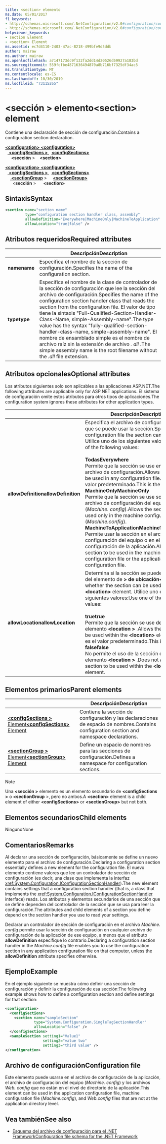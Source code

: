 ```yaml
---
title: <section> elemento
ms.date: 05/01/2017
f1_keywords:
- http://schemas.microsoft.com/.NetConfiguration/v2.0#configuration/configSections/section
- http://schemas.microsoft.com/.NetConfiguration/v2.0#configuration/configSections/sectionGroup/section
helpviewer_keywords:
- section Element
- <section> Element
ms.assetid: ec7d4110-2403-47ac-8218-499bfe9d5ddb
author: mairaw
ms.author: mairaw
ms.openlocfilehash: a7147173dc9f132fa2dd14d20526d59927a183bd
ms.sourcegitcommit: 559fcfbe4871636494870a8b716bf7325df34ac5
ms.translationtype: MT
ms.contentlocale: es-ES
ms.lasthandoff: 10/30/2019
ms.locfileid: "73115265"
---
```

# <a name="section-element"></a><span data-ttu-id="1c9da-102">\<sección > elemento</span><span class="sxs-lookup"><span data-stu-id="1c9da-102">\<section> element</span></span>

<span data-ttu-id="1c9da-103">Contiene una declaración de sección de configuración.</span><span class="sxs-lookup"><span data-stu-id="1c9da-103">Contains a configuration section declaration.</span></span>

<span data-ttu-id="1c9da-104">[ **\<configuration>** ](configuration-element.md) </span><span class="sxs-lookup"><span data-stu-id="1c9da-104">[**\<configuration>**](configuration-element.md) </span></span>  
<span data-ttu-id="1c9da-105">&nbsp;&nbsp;[ **\<configSections >** ](configsections-element-for-configuration.md) </span><span class="sxs-lookup"><span data-stu-id="1c9da-105">&nbsp;&nbsp;[**\<configSections>**](configsections-element-for-configuration.md) </span></span>  
<span data-ttu-id="1c9da-106">&nbsp;&nbsp;&nbsp;&nbsp; **\<sección** ></span><span class="sxs-lookup"><span data-stu-id="1c9da-106">&nbsp;&nbsp;&nbsp;&nbsp;**\<section>**</span></span>

<span data-ttu-id="1c9da-107">[ **\<configuration>** ](configuration-element.md) </span><span class="sxs-lookup"><span data-stu-id="1c9da-107">[**\<configuration>**](configuration-element.md) </span></span>  
<span data-ttu-id="1c9da-108">&nbsp;&nbsp;[ **\<configSections >** ](configsections-element-for-configuration.md) </span><span class="sxs-lookup"><span data-stu-id="1c9da-108">&nbsp;&nbsp;[**\<configSections>**](configsections-element-for-configuration.md) </span></span>  
<span data-ttu-id="1c9da-109">&nbsp;&nbsp;&nbsp;&nbsp;[ **\<sectionGroup**](sectiongroup-element-for-configsections.md) > </span><span class="sxs-lookup"><span data-stu-id="1c9da-109">&nbsp;&nbsp;&nbsp;&nbsp;[**\<sectionGroup>**](sectiongroup-element-for-configsections.md) </span></span>  
<span data-ttu-id="1c9da-110">&nbsp;&nbsp;&nbsp;&nbsp;&nbsp;&nbsp;\<**sección** ></span><span class="sxs-lookup"><span data-stu-id="1c9da-110">&nbsp;&nbsp;&nbsp;&nbsp;&nbsp;&nbsp;**\<section>**</span></span>

## <a name="syntax"></a><span data-ttu-id="1c9da-111">Sintaxis</span><span class="sxs-lookup"><span data-stu-id="1c9da-111">Syntax</span></span>

```xml
<section name="section name"
         type="configuration section handler class, assembly"
         allowDefinition="Everywhere|MachineOnly|MachineToApplication" 
         allowLocation="true|false" />
```

## <a name="required-attributes"></a><span data-ttu-id="1c9da-112">Atributos requeridos</span><span class="sxs-lookup"><span data-stu-id="1c9da-112">Required attributes</span></span>

|           | <span data-ttu-id="1c9da-113">Descripción</span><span class="sxs-lookup"><span data-stu-id="1c9da-113">Description</span></span> |
| --------- | ----------- |
| <span data-ttu-id="1c9da-114">**name**</span><span class="sxs-lookup"><span data-stu-id="1c9da-114">**name**</span></span>  | <span data-ttu-id="1c9da-115">Especifica el nombre de la sección de configuración.</span><span class="sxs-lookup"><span data-stu-id="1c9da-115">Specifies the name of the configuration section.</span></span> |
| <span data-ttu-id="1c9da-116">**type**</span><span class="sxs-lookup"><span data-stu-id="1c9da-116">**type**</span></span>  | <span data-ttu-id="1c9da-117">Especifica el nombre de la clase de controlador de la sección de configuración que lee la sección del archivo de configuración.</span><span class="sxs-lookup"><span data-stu-id="1c9da-117">Specifies the name of the configuration section handler class that reads the section from the configuration file.</span></span> <span data-ttu-id="1c9da-118">El valor de tipo tiene la sintaxis "Full-Qualified-Section-Handler-Class-Name, simple-Assembly-name".</span><span class="sxs-lookup"><span data-stu-id="1c9da-118">The type value has the syntax "fully-qualified-section-handler-class-name, simple-assembly-name".</span></span> <span data-ttu-id="1c9da-119">El nombre de ensamblado simple es el nombre de archivo raíz sin la extensión de archivo *. dll* .</span><span class="sxs-lookup"><span data-stu-id="1c9da-119">The simple assembly name is the root filename without the *.dll* file extension.</span></span> |

## <a name="optional-attributes"></a><span data-ttu-id="1c9da-120">Atributos opcionales</span><span class="sxs-lookup"><span data-stu-id="1c9da-120">Optional attributes</span></span>

<span data-ttu-id="1c9da-121">Los atributos siguientes solo son aplicables a las aplicaciones ASP.NET.</span><span class="sxs-lookup"><span data-stu-id="1c9da-121">The following attributes are applicable only for ASP.NET applications.</span></span> <span data-ttu-id="1c9da-122">El sistema de configuración omite estos atributos para otros tipos de aplicaciones.</span><span class="sxs-lookup"><span data-stu-id="1c9da-122">The configuration system ignores these attributes for other application types.</span></span>

|                     | <span data-ttu-id="1c9da-123">Descripción</span><span class="sxs-lookup"><span data-stu-id="1c9da-123">Description</span></span> |
| ------------------- | ----------- |
| <span data-ttu-id="1c9da-124">**allowDefinition**</span><span class="sxs-lookup"><span data-stu-id="1c9da-124">**allowDefinition**</span></span> | <span data-ttu-id="1c9da-125">Especifica el archivo de configuración en el que se puede usar la sección.</span><span class="sxs-lookup"><span data-stu-id="1c9da-125">Specifies which configuration file the section can be used in.</span></span> <span data-ttu-id="1c9da-126">Utilice uno de los siguientes valores:</span><span class="sxs-lookup"><span data-stu-id="1c9da-126">Use one of the following values:</span></span><br><br><span data-ttu-id="1c9da-127">**Todas**</span><span class="sxs-lookup"><span data-stu-id="1c9da-127">**Everywhere**</span></span><br><span data-ttu-id="1c9da-128">Permite que la sección se use en cualquier archivo de configuración.</span><span class="sxs-lookup"><span data-stu-id="1c9da-128">Allows the section to be used in any configuration file.</span></span> <span data-ttu-id="1c9da-129">Este es el valor predeterminado.</span><span class="sxs-lookup"><span data-stu-id="1c9da-129">This is the default.</span></span><br><span data-ttu-id="1c9da-130">**MachineOnly**</span><span class="sxs-lookup"><span data-stu-id="1c9da-130">**MachineOnly**</span></span><br><span data-ttu-id="1c9da-131">Permite que la sección se use solo en el archivo de configuración del equipo (*Machine. config*).</span><span class="sxs-lookup"><span data-stu-id="1c9da-131">Allows the section to be used only in the machine configuration file (*Machine.config*).</span></span><br><span data-ttu-id="1c9da-132">**MachineToApplication**</span><span class="sxs-lookup"><span data-stu-id="1c9da-132">**MachineToApplication**</span></span><br><span data-ttu-id="1c9da-133">Permite usar la sección en el archivo de configuración del equipo o en el archivo de configuración de la aplicación.</span><span class="sxs-lookup"><span data-stu-id="1c9da-133">Allows the section to be used in the machine configuration file or the application configuration file.</span></span> |
| <span data-ttu-id="1c9da-134">**allowLocation**</span><span class="sxs-lookup"><span data-stu-id="1c9da-134">**allowLocation**</span></span>   | <span data-ttu-id="1c9da-135">Determina si la sección se puede usar dentro del elemento de **> de ubicación\<** .</span><span class="sxs-lookup"><span data-stu-id="1c9da-135">Determines whether the section can be used within the **\<location>** element.</span></span> <span data-ttu-id="1c9da-136">Utilice uno de los siguientes valores:</span><span class="sxs-lookup"><span data-stu-id="1c9da-136">Use one of the following values:</span></span><br><br><span data-ttu-id="1c9da-137">**true**</span><span class="sxs-lookup"><span data-stu-id="1c9da-137">**true**</span></span><br><span data-ttu-id="1c9da-138">Permite que la sección se use dentro del elemento **\<location >** .</span><span class="sxs-lookup"><span data-stu-id="1c9da-138">Allows the section to be used within the **\<location>** element.</span></span> <span data-ttu-id="1c9da-139">Este es el valor predeterminado.</span><span class="sxs-lookup"><span data-stu-id="1c9da-139">This is the default.</span></span><br><span data-ttu-id="1c9da-140">**false**</span><span class="sxs-lookup"><span data-stu-id="1c9da-140">**false**</span></span><br><span data-ttu-id="1c9da-141">No permite el uso de la sección dentro del elemento **\<location >** .</span><span class="sxs-lookup"><span data-stu-id="1c9da-141">Does not allow the section to be used within the **\<location>** element.</span></span> |

## <a name="parent-elements"></a><span data-ttu-id="1c9da-142">Elementos primarios</span><span class="sxs-lookup"><span data-stu-id="1c9da-142">Parent elements</span></span>

|     | <span data-ttu-id="1c9da-143">Descripción</span><span class="sxs-lookup"><span data-stu-id="1c9da-143">Description</span></span> |
| --- | ----------- |
| [<span data-ttu-id="1c9da-144"> **\<configSections >** Element</span><span class="sxs-lookup"><span data-stu-id="1c9da-144">**\<configSections>** Element</span></span>](configsections-element-for-configuration.md) | <span data-ttu-id="1c9da-145">Contiene la sección de configuración y las declaraciones de espacio de nombres.</span><span class="sxs-lookup"><span data-stu-id="1c9da-145">Contains configuration section and namespace declarations.</span></span> |
| [<span data-ttu-id="1c9da-146"> **\<sectionGroup >** Element</span><span class="sxs-lookup"><span data-stu-id="1c9da-146">**\<sectionGroup>** Element</span></span>](sectiongroup-element-for-configsections.md) | <span data-ttu-id="1c9da-147">Define un espacio de nombres para las secciones de configuración.</span><span class="sxs-lookup"><span data-stu-id="1c9da-147">Defines a namespace for configuration sections.</span></span> |

> [!NOTE]
> <span data-ttu-id="1c9da-148">Una **\<sección >** elemento es un elemento secundario de **\<configSections >** o **\<sectionGroup** >, pero no ambos.</span><span class="sxs-lookup"><span data-stu-id="1c9da-148">A **\<section>** element is a child element of either **\<configSections>** or **\<sectionGroup>** but not both.</span></span>

## <a name="child-elements"></a><span data-ttu-id="1c9da-149">Elementos secundarios</span><span class="sxs-lookup"><span data-stu-id="1c9da-149">Child elements</span></span>

<span data-ttu-id="1c9da-150">Ninguno</span><span class="sxs-lookup"><span data-stu-id="1c9da-150">None</span></span>

## <a name="remarks"></a><span data-ttu-id="1c9da-151">Comentarios</span><span class="sxs-lookup"><span data-stu-id="1c9da-151">Remarks</span></span>

<span data-ttu-id="1c9da-152">Al declarar una sección de configuración, básicamente se define un nuevo elemento para el archivo de configuración.</span><span class="sxs-lookup"><span data-stu-id="1c9da-152">Declaring a configuration section essentially defines a new element for the configuration file.</span></span> <span data-ttu-id="1c9da-153">El nuevo elemento contiene valores que lee un controlador de sección de configuración (es decir, una clase que implementa la interfaz <xref:System.Configuration.IConfigurationSectionHandler>).</span><span class="sxs-lookup"><span data-stu-id="1c9da-153">The new element contains settings that a configuration section handler (that is, a class that implements the <xref:System.Configuration.IConfigurationSectionHandler> interface) reads.</span></span> <span data-ttu-id="1c9da-154">Los atributos y elementos secundarios de una sección que se define dependen del controlador de la sección que se usa para leer la configuración.</span><span class="sxs-lookup"><span data-stu-id="1c9da-154">The attributes and child elements of a section you define depend on the section handler you use to read your settings.</span></span>

<span data-ttu-id="1c9da-155">Declarar un controlador de sección de configuración en el archivo *Machine. config* permite usar la sección de configuración en cualquier archivo de configuración de la aplicación de ese equipo, a menos que el atributo **allowDefinition** especifique lo contrario.</span><span class="sxs-lookup"><span data-stu-id="1c9da-155">Declaring a configuration section handler in the *Machine.config* file enables you to use the configuration section in any application configuration file on that computer, unless the **allowDefinition** attribute specifies otherwise.</span></span>

## <a name="example"></a><span data-ttu-id="1c9da-156">Ejemplo</span><span class="sxs-lookup"><span data-stu-id="1c9da-156">Example</span></span>

<span data-ttu-id="1c9da-157">En el ejemplo siguiente se muestra cómo definir una sección de configuración y definir la configuración de esa sección:</span><span class="sxs-lookup"><span data-stu-id="1c9da-157">The following example shows how to define a configuration section and define settings for that section:</span></span>

```xml
<configuration>
  <configSections>
    <section name="sampleSection"
             type="System.Configuration.SingleTagSectionHandler" 
             allowLocation="false" />
  </configSections>
  <sampleSection setting1="Value1" 
                 setting2="value two" 
                 setting3="third value" />
</configuration>
```

## <a name="configuration-file"></a><span data-ttu-id="1c9da-158">Archivo de configuración</span><span class="sxs-lookup"><span data-stu-id="1c9da-158">Configuration file</span></span>

<span data-ttu-id="1c9da-159">Este elemento puede usarse en el archivo de configuración de la aplicación, el archivo de configuración del equipo (*Machine. config*) y los archivos *Web. config* que no están en el nivel de directorio de la aplicación.</span><span class="sxs-lookup"><span data-stu-id="1c9da-159">This element can be used in the application configuration file, machine configuration file (*Machine.config*), and *Web.config* files that are not at the application directory level.</span></span>

## <a name="see-also"></a><span data-ttu-id="1c9da-160">Vea también</span><span class="sxs-lookup"><span data-stu-id="1c9da-160">See also</span></span>

- [<span data-ttu-id="1c9da-161">Esquema del archivo de configuración para el .NET Framework</span><span class="sxs-lookup"><span data-stu-id="1c9da-161">Configuration file schema for the .NET Framework</span></span>](index.md)
